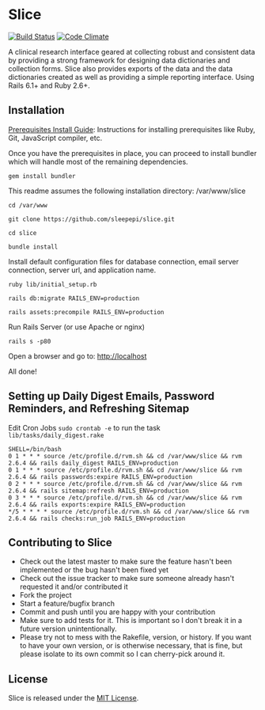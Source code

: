 # Slice

[![Build Status](https://app.travis-ci.com/sleepepi/slice.svg?branch=main)](https://app.travis-ci.com/github/sleepepi/slice)
[![Code Climate](https://codeclimate.com/github/sleepepi/slice/badges/gpa.svg)](https://codeclimate.com/github/sleepepi/slice)

A clinical research interface geared at collecting robust and consistent data by
providing a strong framework for designing data dictionaries and collection
forms. Slice also provides exports of the data and the data dictionaries created
as well as providing a simple reporting interface. Using Rails 6.1+ and
Ruby 2.6+.

## Installation

[Prerequisites Install Guide](https://github.com/remomueller/documentation):
Instructions for installing prerequisites like Ruby, Git, JavaScript compiler,
etc.

Once you have the prerequisites in place, you can proceed to install bundler
which will handle most of the remaining dependencies.

```
gem install bundler
```

This readme assumes the following installation directory: /var/www/slice

```
cd /var/www

git clone https://github.com/sleepepi/slice.git

cd slice

bundle install
```

Install default configuration files for database connection, email server
connection, server url, and application name.

```
ruby lib/initial_setup.rb

rails db:migrate RAILS_ENV=production

rails assets:precompile RAILS_ENV=production
```

Run Rails Server (or use Apache or nginx)

```
rails s -p80
```

Open a browser and go to: [http://localhost](http://localhost)

All done!

## Setting up Daily Digest Emails, Password Reminders, and Refreshing Sitemap

Edit Cron Jobs `sudo crontab -e` to run the task `lib/tasks/daily_digest.rake`

```
SHELL=/bin/bash
0 1 * * * source /etc/profile.d/rvm.sh && cd /var/www/slice && rvm 2.6.4 && rails daily_digest RAILS_ENV=production
0 1 * * * source /etc/profile.d/rvm.sh && cd /var/www/slice && rvm 2.6.4 && rails passwords:expire RAILS_ENV=production
0 2 * * * source /etc/profile.d/rvm.sh && cd /var/www/slice && rvm 2.6.4 && rails sitemap:refresh RAILS_ENV=production
0 3 * * * source /etc/profile.d/rvm.sh && cd /var/www/slice && rvm 2.6.4 && rails exports:expire RAILS_ENV=production
*/5 * * * * source /etc/profile.d/rvm.sh && cd /var/www/slice && rvm 2.6.4 && rails checks:run_job RAILS_ENV=production
```

## Contributing to Slice

- Check out the latest master to make sure the feature hasn't been implemented
  or the bug hasn't been fixed yet
- Check out the issue tracker to make sure someone already hasn't requested it
  and/or contributed it
- Fork the project
- Start a feature/bugfix branch
- Commit and push until you are happy with your contribution
- Make sure to add tests for it. This is important so I don't break it in a
  future version unintentionally.
- Please try not to mess with the Rakefile, version, or history. If you want to
  have your own version, or is otherwise necessary, that is fine, but please
  isolate to its own commit so I can cherry-pick around it.

## License

Slice is released under the [MIT License](http://www.opensource.org/licenses/MIT).
